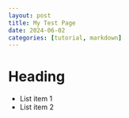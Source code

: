 ```yaml
---
layout: post
title: My Test Page
date: 2024-06-02
categories: [tutorial, markdown]
---
```


<div class="special-post">

# Heading

- List item 1
- List item 2

</div>
